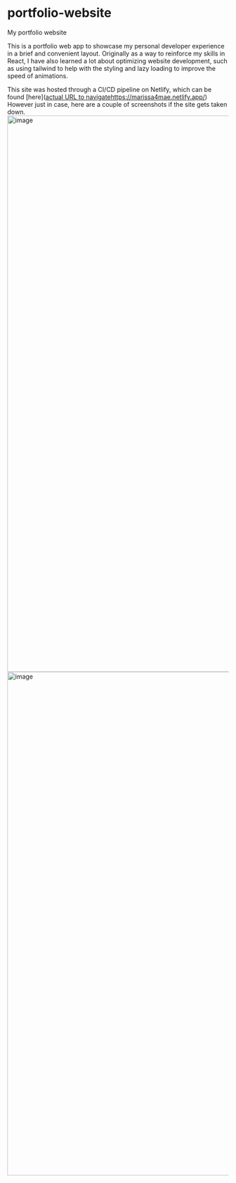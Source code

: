 # portfolio-website
My portfolio website

This is a portfolio web app to showcase my personal developer experience in a brief and convenient layout. Originally as a way to reinforce my skills in React, I have also learned a lot about optimizing website development, such as using tailwind to help with the styling and lazy loading to improve the speed of animations. 

This site was hosted through a CI/CD pipeline on Netlify, which can be found [here]([actual URL to navigate](https://marissa4mae.netlify.app/)https://marissa4mae.netlify.app/) 
However just in case, here are a couple of screenshots if the site gets taken down. 
<img width="1267" alt="image" src="https://github.com/marissa-anj/portfolio-website/assets/67295555/401354d3-2abb-4e00-8a69-1b0b0cf82732">
<img width="1147" alt="image" src="https://github.com/marissa-anj/portfolio-website/assets/67295555/acb3e502-1657-4cfd-9d50-eef88ebb51d8">
